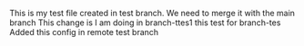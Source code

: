 This is my test file created in test branch.
We need to merge it with the main branch 
This change is I am doing in branch-ttes1
this test for branch-tes
Added this config in remote test branch
